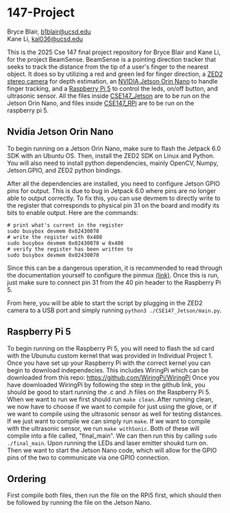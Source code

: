 # 147-Project
Bryce Blair, b1blair@ucsd.edu  
Kane Li, kal036@ucsd.edu

This is the 2025 Cse 147 final project repository for Bryce Blair and Kane Li, for the project BeamSense. BeamSense is a pointing direction tracker that seeks to track the distance from the tip of a user's finger to the nearest object. It does so by utilizing a red and green led for finger direction, a [ZED2 stereo camera](https://www.stereolabs.com/products/zed-2) for depth estimation, an [NVIDIA Jetson Orin Nano](https://www.nvidia.com/en-us/autonomous-machines/embedded-systems/jetson-orin/nano-super-developer-kit/) to handle finger tracking, and a [Raspberry Pi 5](https://www.raspberrypi.com/products/raspberry-pi-5/) to control the leds, on/off button, and ultrasonic sensor. All the files inside [CSE147_Jetson](./CSE147_Jetson/) are to be run on the Jetson Orin Nano, and files inside [CSE147_RPi](./CSE147_RPi/) are to be run on the raspberry pi 5.

## Nvidia Jetson Orin Nano
To begin running on a Jetson Orin Nano, make sure to flash the Jetpack 6.0 SDK with an Ubuntu OS. Then, install the ZED2 SDK on Linux and Python. You will also need to install python dependencies, mainly OpenCV, Numpy, Jetson.GPIO, and ZED2 python bindings. 

After all the dependencies are installed, you need to configure Jetson GPIO pins for output. This is due to bug in Jetpack 6.0 where pins are no longer able to output correctly. To fix this, you can use devmem to directly write to the register that corresponds to physical pin 31 on the board and modify its bits to enable output. Here are the commands:
```
# print what's current in the register
sudo busybox devmem 0x02430070
# write the register with 0x408
sudo busybox devmem 0x02430070 w 0x408
# verify the register has been written to
sudo busybox devmem 0x02430070
```
Since this can be a dangerous operation, it is recommended to read through the documentation yourself to configure the pinmux [(link)](https://docs.nvidia.com/jetson/archives/r36.3/DeveloperGuide/HR/JetsonModuleAdaptationAndBringUp/JetsonAgxOrinSeries.html?highlight=gpio#changing-the-pinmux). Once this is run, just make sure to connect pin 31 from the 40 pin header to the Raspberry Pi 5.

From here, you will be able to start the script by plugging in the ZED2 camera to a USB port and simply running `python3 ./CSE147_Jetson/main.py`.

## Raspberry Pi 5
To begin running on the Raspberry Pi 5, you will need to flash the sd card with the Ubunutu custom kernel that was provided in Individual Project 1. Once you have set up your Raspberry Pi with the correct kernel you can begin to download independecies. This includes WiringPi which can be downloaded from this repo: https://github.com/WiringPi/WiringPi Once you have downloaded WiringPi by following the step in the github link, you should be good to start running the .c and .h files on the Raspberry Pi 5. 
When we want to run we first should run `make clean`. After running clean, we now have to choose if we want to compile for just using the glove, or if we want to compile using the ultrasonic sensor as well for testing distances. If we just want to compile we can simply run `make`. If we want to compile with the ultrasonic sensor, we run `make withSonic`. Both of these will compile into a file called, "final_main". We can then run this by calling `sudo ./final_main`.
Upon running the LEDs and laser emitter shoukd turn on. Then we want to start the Jetson Nano code, which will allow for the GPIO pins of the two to communicate via one GPIO connection.

## Ordering
First compile both files, then run the file on the RPi5 first, which should then be followed by running the file on the Jetson Nano.
